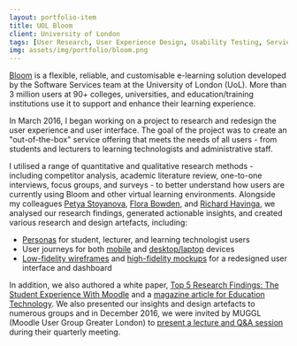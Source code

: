 ```yaml
---
layout: portfolio-item
title: UOL Bloom
client: University of London
tags: [User Research, User Experience Design, Usability Testing, Service Design, Brand Design, Digital Strategy, Content Marketing]
img: assets/img/portfolio/bloom.png
---
```


[Bloom](https://bloom.london.ac.uk/about) is a flexible, reliable, and customisable e-learning solution developed by the Software Services team at the University of London (UoL). More than 3 million users at 90+ colleges, universities, and education/training institutions use it to support and enhance their learning experience.

In March 2016, I began working on a project to research and redesign the user experience and user interface. The goal of the project was to create an "out-of-the-box" service offering that meets the needs of all users - from students and lecturers to learning technologists and administrative staff.

I utilised a range of quantitative and qualitative research methods - including competitor analysis, academic literature review, one-to-one interviews, focus groups, and surveys - to better understand how users are currently using Bloom and other virtual learning environments. Alongside my colleagues <a href="https://uk.linkedin.com/in/petstoyanova" target="_blank">Petya Stoyanova</a>, <a href="https://www.linkedin.com/in/flora-bowden-0a3981a7/" target="_blank">Flora Bowden</a>, and <a href="https://uk.linkedin.com/in/richard-havinga" target="_blank">Richard Havinga</a>, we analysed our research findings, generated actionable insights, and created various research and design artefacts, including:

* [Personas](/assets/docs/portfolio/bloom/bloom_sample_personas.pdf) for student, lecturer, and learning technologist users
* User journeys for both [mobile](/assets/docs/portfolio/bloom/bloom_sample_user_journey_mobile.pdf) and [desktop/laptop](/assets/docs/portfolio/bloom/bloom_sample_user_journey_desktop.pdf) devices
* [Low-fidelity wireframes](/assets/docs/portfolio/bloom/bloom_sample_low_fidelity_dashboard_wireframe.pdf) and [high-fidelity mockups](/assets/docs/portfolio/bloom/bloom_high_fidelity_mockups.pdf) for a redesigned user interface and dashboard

In addition, we also authored a white paper, [Top 5 Research Findings: The Student Experience With Moodle](/assets/docs/portfolio/bloom/bloom_research_whitepaper.pdf) and a [magazine article for Education Technology](/assets/docs/portfolio/bloom/bloom_ed_tech_magazine_article.pdf). We also presented our insights and design artefacts to numerous groups and in December 2016, we were invited by MUGGL (Moodle User Group Greater London) to [present a lecture and Q&A session](/assets/docs/portfolio/bloom/bloom_muggl_meeting_presentation.pdf) during their quarterly meeting.
